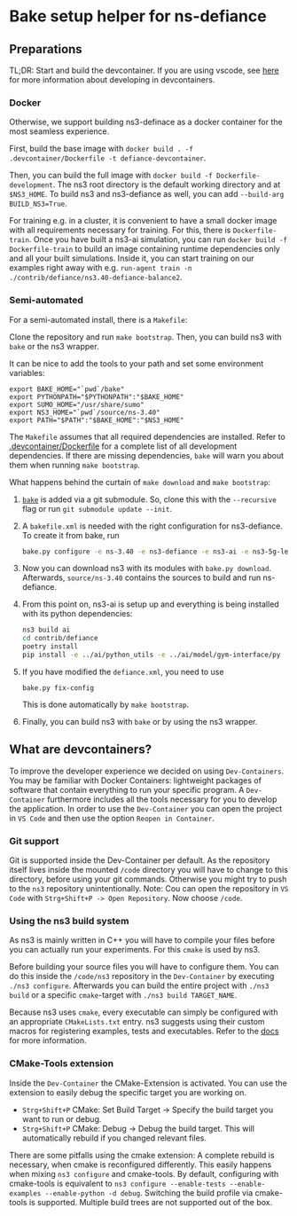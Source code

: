 # Bake setup helper for ns-defiance

## Preparations

TL;DR: Start and build the devcontainer. If you are using vscode, see [here](https://code.visualstudio.com/docs/devcontainers/containers) for more information about developing in devcontainers.

### Docker

Otherwise, we support building ns3-definace as a docker container for the most seamless experience.

First, build the base image with `docker build . -f .devcontainer/Dockerfile -t defiance-devcontainer`.

Then, you can build the full image with `docker build -f Dockerfile-development`. The ns3 root directory is the default working directory and at `$NS3_HOME`. To build ns3 and ns3-defiance as well, you can add `--build-arg BUILD_NS3=True`.

For training e.g. in a cluster, it is convenient to have a small docker image with all requirements necessary for training. For this, there is `Dockerfile-train`. Once you have built a ns3-ai simulation, you can run `docker build -f Dockerfile-train` to build an image containing runtime dependencies only and all your built simulations. Inside it, you can start training on our examples right away with e.g. `run-agent train -n ./contrib/defiance/ns3.40-defiance-balance2`.

### Semi-automated

For a semi-automated install, there is a `Makefile`:

Clone the repository and run `make bootstrap`. Then, you can build ns3 with `bake` or the ns3 wrapper.

It can be nice to add the tools to your path and set some environment variables:

```shell
export BAKE_HOME="`pwd`/bake"
export PYTHONPATH="$PYTHONPATH":"$BAKE_HOME"
export SUMO_HOME="/usr/share/sumo"
export NS3_HOME="`pwd`/source/ns-3.40"
export PATH="$PATH":"$BAKE_HOME":"$NS3_HOME"
```

The `Makefile` assumes that all required dependencies are installed. Refer to [.devcontainer/Dockerfile](.devcontainer/Dockerfile) for a complete list of all development dependencies. If there are missing dependencies, `bake` will warn you about them when running `make bootstrap`.

What happens behind the curtain of `make download` and `make bootstrap`:

1. [`bake`](http://planete.inria.fr/software/bake/index.html) is added via a git submodule. So, clone this with the `--recursive` flag or run `git submodule update --init`.

1. A `bakefile.xml` is needed with the right configuration for ns3-defiance. To create it from bake, run

    ```bash
    bake.py configure -e ns-3.40 -e ns3-defiance -e ns3-ai -e ns3-5g-lena
    ```

1. Now you can download ns3 with its modules with `bake.py download`. Afterwards, `source/ns-3.40` contains the sources to build and run ns-defiance.

1. From this point on, ns3-ai is setup up and everything is being installed with its python dependencies:

    ```bash
    ns3 build ai
    cd contrib/defiance
    poetry install
    pip install -e ../ai/python_utils -e ../ai/model/gym-interface/py
    ```

1. If you have modified the `defiance.xml`, you need to use

    ```shell
    bake.py fix-config
    ```

   This is done automatically by `make bootstrap`.

1. Finally, you can build ns3 with `bake` or by using the ns3 wrapper.

## What are devcontainers?

To improve the developer experience we decided on using `Dev-Containers`. You may be familiar with Docker Containers: lightweight packages of software that contain everything to run your specific program. A `Dev-Container` furthermore includes all the tools necessary for you to develop the application. In order to use the `Dev-Container` you can open the project in `VS Code` and then use the option `Reopen in Container`.

### Git support

Git is supported inside the Dev-Container per default. As the repository itself lives inside the mounted `/code` directory you will have to change to this directory, before using your git commands. Otherwise you might try to push to the `ns3` repository unintentionally.
Note: Cou can open the repository in `VS Code` with `Strg+Shift+P -> Open Repository`. Now choose `/code`.

### Using the ns3 build system

As ns3 is mainly written in C++ you will have to compile your files before you can actually run your experiments. For this `cmake` is used by ns3.

Before building your source files you will have to configure them. You can do this inside the `/code/ns3` repository in the `Dev-Container` by executing `./ns3 configure`.
Afterwards you can build the entire project with `./ns3 build` or a specific `cmake`-target with `./ns3 build TARGET_NAME`.

Because ns3 uses `cmake`, every executable can simply be configured with an appropriate `CMakeLists.txt` entry. ns3 suggests using their custom macros for registering examples, tests and executables. Refer to the [docs](https://www.nsnam.org/docs/manual/html/working-with-cmake.html#executable-macros) for more information.

### CMake-Tools extension

Inside the `Dev-Container` the CMake-Extension is activated. You can use the extension to easily debug the specific target you are working on.

- `Strg+Shift+P` CMake: Set Build Target -> Specify the build target you want to run or debug.
- `Strg+Shift+P` CMake: Debug -> Debug the build target. This will automatically rebuild if you changed relevant files.

There are some pitfalls using the cmake extension: A complete rebuild is necessary, when cmake is reconfigured differently. This easily happens when mixing `ns3 configure` and cmake-tools. By default, configuring with cmake-tools is equivalent to `ns3 configure --enable-tests --enable-examples --enable-python -d debug`. Switching the build profile via cmake-tools is supported. Multiple build trees are not supported out of the box.
